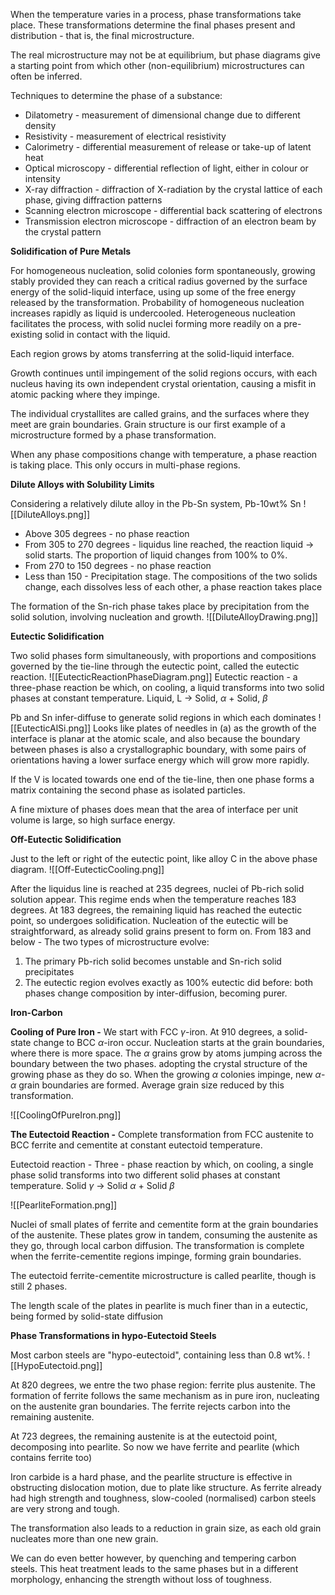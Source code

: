 When the temperature varies in a process, phase transformations take place. These transformations determine the final phases present and distribution - that is, the final microstructure.

The real microstructure may not be at equilibrium, but phase diagrams give a starting point from which other (non-equilibrium) microstructures can often be inferred.

Techniques to determine the phase of a substance:
* Dilatometry - measurement of dimensional change due to different density
* Resistivity - measurement of electrical resistivity
* Calorimetry - differential measurement of release or take-up of latent heat 
* Optical microscopy - differential reflection of light, either in colour or intensity
* X-ray diffraction - diffraction of X-radiation by the crystal lattice of each phase, giving diffraction patterns
* Scanning electron microscope - differential back scattering of electrons 
* Transmission electron microscope - diffraction of an electron beam by the crystal pattern

**Solidification of Pure Metals**

For homogeneous nucleation, solid colonies form spontaneously, growing stably provided they can reach a critical radius governed by the surface energy of the solid-liquid interface, using up some of the free energy released by the transformation. Probability of homogeneous nucleation increases rapidly as liquid is undercooled.
Heterogeneous nucleation facilitates the process, with solid nuclei forming more readily on a pre-existing solid in contact with the liquid.

Each region grows by atoms transferring at the solid-liquid interface.

Growth continues until impingement of the solid regions occurs, with each nucleus having its own independent crystal orientation, causing a misfit in atomic packing where they impinge.

The individual crystallites are called grains, and the surfaces where they meet are grain boundaries. Grain structure is our first example of a microstructure formed by a phase transformation.

When any phase compositions change with temperature, a phase reaction is taking place. This only occurs in multi-phase regions.

**Dilute Alloys with Solubility Limits**

Considering a relatively dilute alloy in the Pb-Sn system, Pb-10wt% Sn
![[DiluteAlloys.png]]
* Above 305 degrees - no phase reaction
* From 305 to 270 degrees - liquidus line reached, the reaction liquid $\rightarrow$ solid starts. The proportion of liquid changes from 100% to 0%.
* From 270 to 150 degrees - no phase reaction
* Less than 150 - Precipitation stage. The compositions of the two solids change, each dissolves less of each other, a phase reaction takes place

The formation of the Sn-rich phase takes place by precipitation from the solid solution, involving nucleation and growth.
![[DiluteAlloyDrawing.png]]

**Eutectic Solidification**

Two solid phases form simultaneously, with proportions and compositions governed by the tie-line through the eutectic point, called the eutectic reaction.
![[EutecticReactionPhaseDiagram.png]]
Eutectic reaction - a three-phase reaction be which, on cooling, a liquid transforms into two solid phases at constant temperature. Liquid, L $\rightarrow$ Solid, $\alpha$ + Solid, $\beta$

Pb and Sn infer-diffuse to generate solid regions in which each dominates
![[EutecticAlSi.png]]
Looks like plates of needles in (a) as the growth of the interface is planar at the atomic scale, and also because the boundary between phases is also a crystallographic boundary, with some pairs of orientations having a lower surface energy which will grow more rapidly.

If the V is located towards one end of the tie-line, then one phase forms a matrix containing the second phase as isolated particles.

A fine mixture of phases does mean that the area of interface per unit volume is large, so high surface energy.

**Off-Eutectic Solidification**

Just to the left or right of the eutectic point, like alloy C in the above phase diagram.
![[Off-EutecticCooling.png]]

After the liquidus line is reached at 235 degrees, nuclei of Pb-rich solid solution appear. This regime ends when the temperature reaches 183 degrees.
At 183 degrees, the remaining liquid has reached the eutectic point, so undergoes solidification. Nucleation of the eutectic will be straightforward, as already solid grains present to form on.
From 183 and below - The two types of microstructure evolve:
1) The primary Pb-rich solid becomes unstable and Sn-rich solid precipitates
2) The eutectic region evolves exactly as 100% eutectic did before: both phases change composition by inter-diffusion, becoming purer.

**Iron-Carbon**

**Cooling of Pure Iron -**
We start with FCC $\gamma$-iron. At 910 degrees, a solid-state change to BCC $\alpha$-iron occur. 
Nucleation starts at the grain boundaries, where there is more space. The $\alpha$ grains grow by atoms jumping across the boundary between the two phases. adopting the crystal structure of the growing phase as they do so.
When the growing $\alpha$ colonies impinge, new  $\alpha$-$\alpha$ grain boundaries are formed. Average grain size reduced by this transformation.

![[CoolingOfPureIron.png]]

**The Eutectoid Reaction -**
Complete transformation from FCC austenite to BCC ferrite and cementite at constant eutectoid temperature.

Eutectoid reaction - Three - phase reaction by which, on cooling, a single phase solid transforms into two different solid phases at constant temperature.  Solid $\gamma$ $\rightarrow$ Solid $\alpha$ + Solid $\beta$

![[PearliteFormation.png]]

Nuclei of small plates of ferrite and cementite form at the grain boundaries of the austenite. These plates grow in tandem, consuming the austenite as they go, through local carbon diffusion.
The transformation is complete when the ferrite-cementite regions impinge, forming grain boundaries.

The eutectoid ferrite-cementite microstructure is called pearlite, though is still 2 phases.

The length scale of the plates in pearlite is much finer than in a eutectic, being formed by solid-state diffusion

**Phase Transformations in hypo-Eutectoid Steels**

Most carbon steels are "hypo-eutectoid", containing less than 0.8 wt%.
![[HypoEutectoid.png]]

At 820 degrees, we entre the two phase region: ferrite plus austenite. The formation of ferrite follows the same mechanism as in pure iron, nucleating on the austenite gran boundaries. The ferrite rejects carbon into the remaining austenite.

At 723 degrees, the remaining austenite is at the eutectoid point, decomposing into pearlite.
So now we have ferrite and pearlite (which contains ferrite too)

Iron carbide is a hard phase, and the pearlite structure is effective in obstructing dislocation motion, due to plate like structure.
As ferrite already had high strength and toughness, slow-cooled (normalised) carbon steels are very strong and tough.

The transformation also leads to a reduction in grain size, as each old grain nucleates more than one new grain.

We can do even better however, by quenching and tempering carbon steels. This heat treatment leads to the same phases but in a different morphology, enhancing the strength without loss of toughness.
